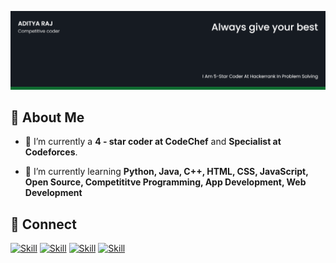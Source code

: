 ![AdityaRaj's-cover](./cover%20image.png)

## 🧔 About Me

<!-- - 🔭 I’m currently working on [css art gallery](https://github.com/AdityaRaj-ar/css-art-gallery) -->

- 🌱 I’m currently a **4 - star coder at CodeChef** and **Specialist at Codeforces**.

- 🌱 I’m currently learning **Python, Java, C++, HTML, CSS, JavaScript, Open Source, Competititve Programming, App Development, Web Development**

## 🤝 Connect

[![Skill](https://img.shields.io/badge/LinkedIn-0077B5?style=for-the-badge&logo=linkedin&logoColor=white)](https://www.linkedin.com/in/aditya-raj-04b824206/)
[![Skill](https://img.shields.io/badge/Twitter-1DA1F2?style=for-the-badge&logo=twitter&logoColor=white)](https://twitter.com/AdityaR87440540)
[![Skill](https://img.shields.io/badge/Instagram-E4405F?style=for-the-badge&logo=instagram&logoColor=white)](https://www.instagram.com/raj.__aditya.__/)
[![Skill](https://img.shields.io/badge/GitHub-100000?style=for-the-badge&logo=github&logoColor=white)](https://github.com/AdityaRaj-ar)
